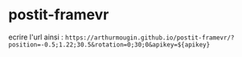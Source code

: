 # postit-framevr

ecrire l'url ainsi :
`https://arthurmougin.github.io/postit-framevr/?position=-0.5;1.22;30.5&rotation=0;30;0&apikey=${apikey}`